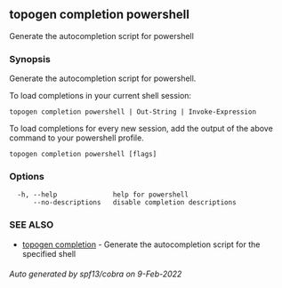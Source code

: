 ## topogen completion powershell

Generate the autocompletion script for powershell

### Synopsis

Generate the autocompletion script for powershell.

To load completions in your current shell session:

	topogen completion powershell | Out-String | Invoke-Expression

To load completions for every new session, add the output of the above command
to your powershell profile.


```
topogen completion powershell [flags]
```

### Options

```
  -h, --help              help for powershell
      --no-descriptions   disable completion descriptions
```

### SEE ALSO

* [topogen completion](topogen_completion.md)	 - Generate the autocompletion script for the specified shell

###### Auto generated by spf13/cobra on 9-Feb-2022
